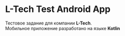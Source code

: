 # L-Tech Test Android App

Тестовое задание для компании **L-Tech**.  
Мобильное приложение разработано на языке **Kotlin**
